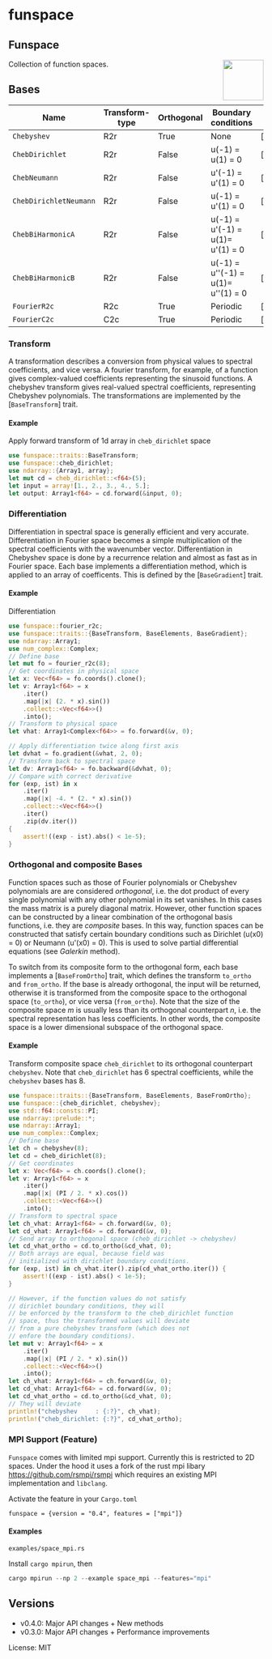 # funspace

## Funspace
<img align="right" src="https://rustacean.net/assets/cuddlyferris.png" width="80">
Collection of function spaces.

## Bases

| Name                     | Transform-type | Orthogonal | Boundary conditions                  | Link                         |
|--------------------------|----------------|------------|--------------------------------------|------------------------------|
| ``Chebyshev``            | R2r            | True       | None                                 | [`chebyshev()`]              |
| ``ChebDirichlet ``       | R2r            | False      | u(-1) = u(1) = 0                     | [`cheb_dirichlet()`]         |
| ``ChebNeumann``          | R2r            | False      | u'(-1) = u'(1) = 0                   | [`cheb_neumann()`]           |
| ``ChebDirichletNeumann`` | R2r            | False      | u(-1) = u'(1) = 0                    | [`cheb_dirichlet_neumann()`] |
| ``ChebBiHarmonicA``      | R2r            | False      | u(-1)  = u'(-1) = u(1)= u'(1) = 0    | [`cheb_biharmonic_a()`]      |
| ``ChebBiHarmonicB``      | R2r            | False      | u(-1)  = u''(-1) = u(1)= u''(1) = 0  | [`cheb_biharmonic_b()`]      |
| ``FourierR2c``           | R2c            | True       | Periodic                             | [`fourier_r2c()`]            |
| ``FourierC2c``           | C2c            | True       | Periodic                             | [`fourier_c2c()`]            |

### Transform
A transformation describes a conversion from physical values to spectral coefficients,
and vice versa. A fourier transform, for example, of a function gives complex-valued
coefficients representing the sinusoid functions. A chebyshev transform gives
real-valued spectral coefficients, representing Chebyshev polynomials.
The transformations are implemented by the [`BaseTransform`] trait.

#### Example
Apply forward transform of 1d array in `cheb_dirichlet` space
```rust
use funspace::traits::BaseTransform;
use funspace::cheb_dirichlet;
use ndarray::{Array1, array};
let mut cd = cheb_dirichlet::<f64>(5);
let input = array![1., 2., 3., 4., 5.];
let output: Array1<f64> = cd.forward(&input, 0);
```

### Differentiation
Differentiation in spectral space is generally efficient and very accurate.
Differentiation in Fourier space becomes a simple multiplication of the spectral
coefficients with the wavenumber vector.
Differentiation in Chebyshev space is done by a recurrence
relation and almost as fast as in Fourier space.
Each base implements a differentiation method, which is applied to
an array of coefficents. This is defined by the [`BaseGradient`] trait.

#### Example
Differentiation
```rust
use funspace::fourier_r2c;
use funspace::traits::{BaseTransform, BaseElements, BaseGradient};
use ndarray::Array1;
use num_complex::Complex;
// Define base
let mut fo = fourier_r2c(8);
// Get coordinates in physical space
let x: Vec<f64> = fo.coords().clone();
let v: Array1<f64> = x
    .iter()
    .map(|x| (2. * x).sin())
    .collect::<Vec<f64>>()
    .into();
// Transform to physical space
let vhat: Array1<Complex<f64>> = fo.forward(&v, 0);

// Apply differentiation twice along first axis
let dvhat = fo.gradient(&vhat, 2, 0);
// Transform back to spectral space
let dv: Array1<f64> = fo.backward(&dvhat, 0);
// Compare with correct derivative
for (exp, ist) in x
    .iter()
    .map(|x| -4. * (2. * x).sin())
    .collect::<Vec<f64>>()
    .iter()
    .zip(dv.iter())
{
    assert!((exp - ist).abs() < 1e-5);
}
```

### Orthogonal and composite Bases
Function spaces such as those of Fourier polynomials or Chebyshev polynomials are
are considered *orthogonal*, i.e. the dot product of every single
polynomial with any other polynomial in its set vanishes. In this cases
the mass matrix is a purely diagonal matrix.
However, other function spaces can be constructed by a linear combination
of the orthogonal basis functions, i.e. they are *composite* bases. In this way, function
spaces can be constructed that satisfy certain boundary conditions such as Dirichlet
(u(x0) = 0) or Neumann (u'(x0) = 0).
This is used to solve partial differential equations (see *Galerkin* method).

To switch from its composite form to the orthogonal form, each base implements
a [`BaseFromOrtho`] trait, which defines the transform `to_ortho` and `from_ortho`.
If the base is already orthogonal, the input will be returned, otherwise it
is transformed from the composite space to the orthogonal space (`to_ortho`), or vice versa
(`from_ortho`).
Note that the size of the composite space *m*  is usually less than its orthogonal
counterpart *n*, i.e. the spectral representation has less coefficients. In other words,
the composite space is a lower dimensional subspace  of the orthogonal space.


#### Example
Transform composite space `cheb_dirichlet` to its orthogonal counterpart
`chebyshev`. Note that `cheb_dirichlet` has 6 spectral coefficients,
while the `chebyshev` bases has 8.
```rust
use funspace::traits::{BaseTransform, BaseElements, BaseFromOrtho};
use funspace::{cheb_dirichlet, chebyshev};
use std::f64::consts::PI;
use ndarray::prelude::*;
use ndarray::Array1;
use num_complex::Complex;
// Define base
let ch = chebyshev(8);
let cd = cheb_dirichlet(8);
// Get coordinates
let x: Vec<f64> = ch.coords().clone();
let v: Array1<f64> = x
    .iter()
    .map(|x| (PI / 2. * x).cos())
    .collect::<Vec<f64>>()
    .into();
// Transform to spectral space
let ch_vhat: Array1<f64> = ch.forward(&v, 0);
let cd_vhat: Array1<f64> = cd.forward(&v, 0);
// Send array to orthogonal space (cheb_dirichlet -> chebyshev)
let cd_vhat_ortho = cd.to_ortho(&cd_vhat, 0);
// Both arrays are equal, because field was
// initialized with dirichlet boundary conditions.
for (exp, ist) in ch_vhat.iter().zip(cd_vhat_ortho.iter()) {
    assert!((exp - ist).abs() < 1e-5);
}

// However, if the function values do not satisfy
// dirichlet boundary conditions, they will
// be enforced by the transform to the cheb_dirichlet function
// space, thus the transformed values will deviate
// from a pure chebyshev transform (which does not
// enfore the boundary conditions).
let mut v: Array1<f64> = x
    .iter()
    .map(|x| (PI / 2. * x).sin())
    .collect::<Vec<f64>>()
    .into();
let ch_vhat: Array1<f64> = ch.forward(&v, 0);
let cd_vhat: Array1<f64> = cd.forward(&v, 0);
let cd_vhat_ortho = cd.to_ortho(&cd_vhat, 0);
// They will deviate
println!("chebyshev     : {:?}", ch_vhat);
println!("cheb_dirichlet: {:?}", cd_vhat_ortho);
```
### MPI Support (Feature)
`Funspace` comes with limited mpi support. Currently this is restricted
to 2D spaces. Under the hood it uses a fork of the rust mpi libary
<https://github.com/rsmpi/rsmpi> which requires an existing MPI implementation
and `libclang`.

Activate the feature in your ``Cargo.toml``
```
funspace = {version = "0.4", features = ["mpi"]}
```

#### Examples
`examples/space_mpi.rs`

Install `cargo mpirun`, then
```rust
cargo mpirun --np 2 --example space_mpi --features="mpi"
```

## Versions
- v0.4.0: Major API changes + New methods
- v0.3.0: Major API changes + Performance improvements

License: MIT
